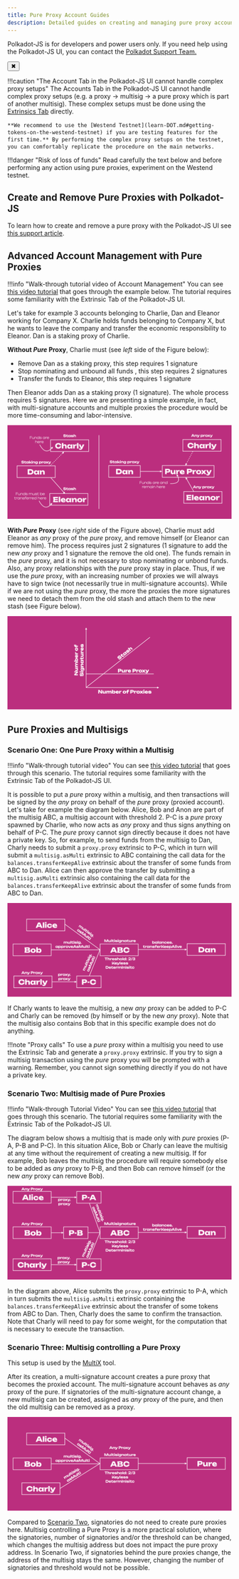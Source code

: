 ```yaml
---
title: Pure Proxy Account Guides
description: Detailed guides on creating and managing pure proxy accounts for advanced account setups on Polkadot-JS.
---
```


<!-- MessageBox -->
<div id="messageBox" class="floating-message-box">
  <p>
    Polkadot-JS is for developers and power users only. If you need help using the Polkadot-JS UI, you can contact the
    <a href="https://support.polkadot.network/support/home" target="_blank" rel="noopener noreferrer">
      Polkadot Support Team.
    </a>
  </p>
  <button class="close-messagebox" aria-label="Close message">✖</button>
</div>

!!!caution "The Account Tab in the Polkadot-JS UI cannot handle complex proxy setups"
    The Accounts Tab in the Polkadot-JS UI cannot handle complex proxy setups (e.g. a proxy -> multisig -> a pure proxy which is part of another multisig). These complex setups must be done using the [Extrinsics Tab](https://polkadot.js.org/apps/#/extrinsics) directly.
        
    **We recommend to use the [Westend Testnet](learn-DOT.md#getting-tokens-on-the-westend-testnet) if you are testing features for the first time.** By performing the complex proxy setups on the testnet, you can comfortably replicate the procedure on the main networks.

!!!danger "Risk of loss of funds"
    Read carefully the text below and before performing any action using pure proxies, experiment on the Westend testnet.

## Create and Remove Pure Proxies with Polkadot-JS

To learn how to create and remove a pure proxy with the Polkadot-JS UI see
[this support article](https://support.polkadot.network/support/solutions/articles/65000182196).

## Advanced Account Management with Pure Proxies

!!!info "Walk-through tutorial video of Account Management"
    You can see [this video tutorial](https://www.youtube.com/watch?v=YkYApbhU3i0) that goes through the example below. The tutorial requires some familiarity with the Extrinsic Tab of the Polkadot-JS UI.

Let's take for example 3 accounts belonging to Charlie, Dan and Eleanor working for Company X.
Charlie holds funds belonging to Company X, but he wants to leave the company and transfer the
economic responsibility to Eleanor. Dan is a staking proxy of Charlie.

**Without _Pure_ Proxy**, Charlie must (see _left_ side of the Figure below):

- Remove Dan as a staking proxy, this step requires 1 signature
- Stop nominating and unbound all funds , this step requires 2 signatures
- Transfer the funds to Eleanor, this step requires 1 signature

Then Eleanor adds Dan as a staking proxy (1 signature). The whole process requires 5 signatures.
Here we are presenting a simple example, in fact, with multi-signature accounts and multiple proxies
the procedure would be more time-consuming and labor-intensive.

![why pure proxies](../assets/why-anon-proxy.png)

**With _Pure_ Proxy** (see _right_ side of the Figure above), Charlie must add Eleanor as _any_
proxy of the _pure_ proxy, and remove himself (or Eleanor can remove him). The process requires just
2 signatures (1 signature to add the new _any_ proxy and 1 signature the remove the old one). The
funds remain in the _pure_ proxy, and it is not necessary to stop nominating or unbond funds. Also,
any proxy relationships with the _pure_ proxy stay in place. Thus, if we use the _pure_ proxy, with
an increasing number of proxies we will always have to sign twice (not necessarily true in
multi-signature accounts). While if we are not using the _pure_ proxy, the more the proxies the more
signatures we need to detach them from the old stash and attach them to the new stash (see Figure
below).

![anon vs stash plot](../assets/anon-vs-stash-plot.png)

## Pure Proxies and Multisigs

### Scenario One: One Pure Proxy within a Multisig

!!!info "Walk-through tutorial video"
    You can see [this video tutorial](https://www.youtube.com/watch?v=iGRoGstB_pQ) that goes through this scenario. The tutorial requires some familiarity with the Extrinsic Tab of the Polkadot-JS UI.

It is possible to put a _pure_ proxy within a multisig, and then transactions will be signed by the
_any_ proxy on behalf of the _pure_ proxy (proxied account). Let's take for example the diagram
below. Alice, Bob and Anon are part of the multisig ABC, a multisig account with threshold 2. P-C is
a _pure_ proxy spawned by Charlie, who now acts as _any_ proxy and thus signs anything on behalf of
P-C. The _pure_ proxy cannot sign directly because it does not have a private key. So, for example,
to send funds from the multisig to Dan, Charly needs to submit a `proxy.proxy` extrinsic to P-C,
which in turn will submit a `multisig.asMulti` extrinsic to ABC containing the call data for the
`balances.transferKeepAlive` extrinsic about the transfer of some funds from ABC to Dan. Alice can
then approve the transfer by submitting a `multisig.asMulti` extrinsic also containing the call data
for the `balances.transferKeepAlive` extrinsic about the transfer of some funds from ABC to Dan.

![multisig with one anon](../assets/multisig-with-one-anon.png)

If Charly wants to leave the multisig, a new _any_ proxy can be added to P-C and Charly can be
removed (by himself or by the new _any_ proxy). Note that the multisig also contains Bob that in
this specific example does not do anything.

!!!note "Proxy calls"
    To use a _pure_ proxy within a multisig you need to use the Extrinsic Tab and generate a `proxy.proxy` extrinsic. If you try to sign a multisig transaction using the _pure_ proxy you will be prompted with a warning. Remember, you cannot sign something directly if you do not have a private key.

### Scenario Two: Multisig made of Pure Proxies

!!!info "Walk-through Tutorial Video"
    You can see [this video tutorial](https://www.youtube.com/watch?v=F82C3zDNJyk) that goes through this scenario. The tutorial requires some familiarity with the Extrinsic Tab of the Polkadot-JS UI.

The diagram below shows a multisig that is made only with _pure_ proxies (P-A, P-B and P-C). In this
situation Alice, Bob or Charly can leave the multisig at any time without the requirement of
creating a new multisig. If for example, Bob leaves the multisig the procedure will require somebody
else to be added as _any_ proxy to P-B, and then Bob can remove himself (or the new _any_ proxy can
remove Bob).

![multisig with anons](../assets/multisig-with-anons.png)

In the diagram above, Alice submits the `proxy.proxy` extrinsic to P-A, which in turn submits the
`multisig.asMulti` extrinsic containing the `balances.transferKeepAlive` extrinsic about the
transfer of some tokens from ABC to Dan. Then, Charly does the same to confirm the transaction. Note
that Charly will need to pay for some weight, for the computation that is necessary to execute the
transaction.

### Scenario Three: Multisig controlling a Pure Proxy

This setup is used by the [MultiX](../general/multisig-apps.md#multix-by-chainsafe) tool.

After its creation, a multi-signature account creates a pure proxy that becomes the proxied account.
The multi-signature account behaves as _any_ proxy of the pure. If signatories of the
multi-signature account change, a new multisig can be created, assigned as _any_ proxy of the pure,
and then the old multisig can be removed as a proxy.

![multisig with pure](../assets/multisig-with-pure.png)

Compared to [Scenario Two](#scenario-two-multisig-made-of-pure-proxies), signatories do not need to
create pure proxies here. Multisig controlling a Pure Proxy is a more practical solution, where the
signatories, number of signatories and/or the threshold can be changed, which changes the multisig
address but does not impact the pure proxy address. In Scenario Two, if signatories behind the pure
proxies change, the address of the multisig stays the same. However, changing the number of
signatories and threshold would not be possible.
